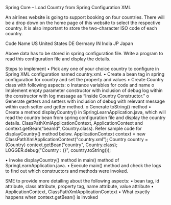 Spring Core – Load Country from Spring Configuration XML 

An airlines website is going to support booking on four countries. There will be a drop down on the home page of this website to select the respective country. It is also important to store the two-character ISO code of each country. 
 
Code	Name
US	United States
DE	Germany
IN	India
JP	Japan

Above data has to be stored in spring configuration file. Write a program to read this configuration file and display the details.

Steps to implement
•	Pick any one of your choice country to configure in Spring XML configuration named country.xml.
•	Create a bean tag in spring configuration for country and set the property and values
    <bean id="country" class="com.cognizant.springlearn.Country">
        <property name="code" value="IN" />
        <property name="name" value="India" />
    </bean>
•	Create Country class with following aspects:
o	Instance variables for code and name
o	Implement empty parameter constructor with inclusion of debug log within the constructor with log message as “Inside Country Constructor.”
o	Generate getters and setters with inclusion of debug with relevant message within each setter and getter method.
o	Generate toString() method
•	Create a method displayCountry() in SpringLearnApplication.java, which will read the country bean from spring configuration file and display the country details. ClassPathXmlApplicationContext, ApplicationContext and context.getBean(“beanId”, Country.class). Refer sample code for displayCountry() method below.
ApplicationContext context = new ClassPathXmlApplicationContext("country.xml");
Country country = (Country) context.getBean("country", Country.class);
LOGGER.debug("Country : {}", country.toString());
 
•	Invoke displayCountry() method in main() method of SpringLearnApplication.java.
•	Execute main() method and check the logs to find out which constructors and methods were invoked.

SME to provide more detailing about the following aspects:
•	bean tag, id attribute, class attribute, property tag, name attribute, value attribute
•	ApplicationContext, ClassPathXmlApplicationContext
•	What exactly happens when context.getBean() is invoked
